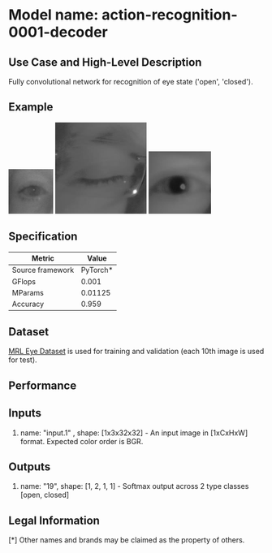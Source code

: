 # Model name: action-recognition-0001-decoder

## Use Case and High-Level Description

Fully convolutional network for recognition of eye state ('open', 'closed').

## Example

![](./1.png)
![](./2.png)
![](./3.png)

## Specification

| Metric                          | Value                                     |
|---------------------------------|-------------------------------------------|
| Source framework                | PyTorch*                                  |
| GFlops                          | 0.001                                     |
| MParams                         | 0.01125                                   |
| Accuracy                        | 0.959                                     |

## Dataset

[MRL Eye Dataset](http://mrl.cs.vsb.cz/eyedataset) is used for training and validation (each 10th image is used for test). 

## Performance

## Inputs

1. name: "input.1" , shape: [1x3x32x32] - An input image in [1xCxHxW] format. Expected color order is BGR.

## Outputs

1. name: "19", shape: [1, 2, 1, 1] - Softmax output across 2 type classes [open, closed]


## Legal Information
[*] Other names and brands may be claimed as the property of others.
